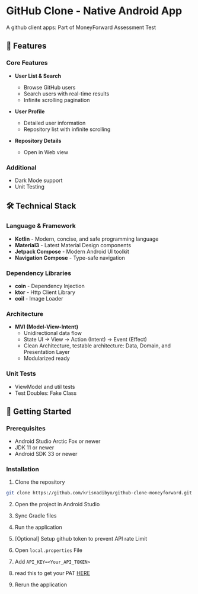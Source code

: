 # GitHub Clone - Native Android App

A github client apps: Part of MoneyForward Assessment Test

## 🚀 Features

### Core Features

- **User List & Search**
    - Browse GitHub users
    - Search users with real-time results
    - Infinite scrolling pagination

- **User Profile**
    - Detailed user information
    - Repository list with infinite scrolling

- **Repository Details**
    - Open in Web view

### Additional

- Dark Mode support
- Unit Testing

## 🛠 Technical Stack

### Language & Framework

- **Kotlin** - Modern, concise, and safe programming language
- **Material3** - Latest Material Design components
- **Jetpack Compose** - Modern Android UI toolkit
- **Navigation Compose** - Type-safe navigation

### Dependency Libraries

- **coin** - Dependency Injection
- **ktor** - Http Client Library
- **coil** - Image Loader

### Architecture

- **MVI (Model-View-Intent)**
    - Unidirectional data flow
    - State UI → View → Action (Intent) → Event (Effect)
    - Clean Architecture, testable architecture: Data, Domain, and Presentation Layer
    - Modularized ready

### Unit Tests

- ViewModel and util tests
- Test Doubles: Fake Class

## 🚀 Getting Started

### Prerequisites

- Android Studio Arctic Fox or newer
- JDK 11 or newer
- Android SDK 33 or newer

### Installation

1. Clone the repository

```bash
git clone https://github.com/krisnadibyo/github-clone-moneyforward.git
```

2. Open the project in Android Studio

3. Sync Gradle files

4. Run the application

5. [Optional] Setup github token to prevent API rate Limit

6. Open `local.properties` File

7. Add `API_KEY=<Your_API_TOKEN>`

8. read this to get your
   PAT [HERE](https://docs.github.com/en/rest/authentication/authenticating-to-the-rest-api?apiVersion=2022-11-28#authenticating-with-a-personal-access-token)

9. Rerun the application